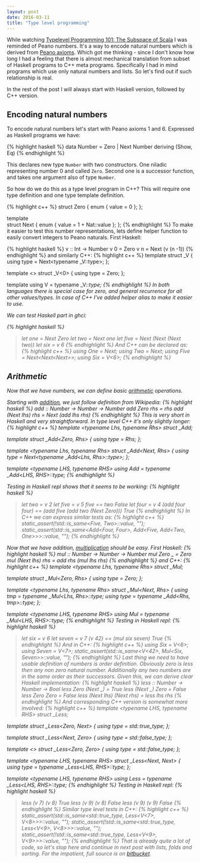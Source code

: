 ```yaml
---
layout: post
date: 2016-03-11
title: "Type level programming"
---
```


While watching [Typelevel Programming 101: The Subspace of Scala](https://youtu.be/_-J4YRI1rAw) I was reminded of Peano numbers. It's a way to encode natural numbers which is derived from [Peano axioms](https://en.wikipedia.org/wiki/Peano_axioms). Which got me thinking - since I don't know how long I had a feeling that there is almost mechanical translation from subset of Haskell programs to C++ meta programs. Specifically I had in mind programs which use only natural numbers and lists. So let's find out if such relationship is real.

In the rest of the post I will always start with Haskell version, followed by C++ version.
## Encoding natural numbers
To encode natural numbers let's start with Peano axioms 1 and 6.  Expressed as Haskell programs we have:

{% highlight haskell %}
data Number = 
    Zero | 
    Next Number
    deriving (Show, Eq)
{% endhighlight %}

This declares new type `Number` with two constructors. One niladic representing number 0 and called `Zero`. Second one is a successor function, and takes one argument also of type `Number`. 

So how do we do this as a type level program in C++? This will require one type definition and one type template definition.

{% highlight c++ %}
struct Zero { enum { value = 0 }; }; 

template <typename Nat>                                                         
struct Next { enum { value = 1 + Nat::value }; };
{% endhighlight %}
To make it easier to test this number representations, lets define helper function to easily convert integers to Peano naturals. First Haskell:

{% highlight haskell %}
v :: Int -> Number
v 0 = Zero
v n = Next (v (n -1))
{% endhighlight %}
and similarly C++:
{% highlight c++ %}
template <int i>
struct _V { using type = Next<typename _V<i-1>::type>; };

template <>
struct _V<0> { using type = Zero; };

template <int i>
using V = typename _V<i>::type;
{% endhighlight %}
In both languages there is special case for zero, and general recurrence for all other values/types. In case of C++ I've added helper alias to make it easier to use.

We can test Haskell part in ghci:

{% highlight haskell %}
> let one  = Next Zero
> let two  = Next one
> let five = Next (Next (Next two))
> let six  = v 6
{% endhighlight %}
And C++ can be declared as:
{% highlight c++ %}
using One  = Next<Zero>;
using Two  = Next<One>;
using Five = Next<Next<Next<Two>>>;
using Six  = V<6>;
{% endhighlight %}
## Arithmetic
Now that we have numbers, we can define basic [arithmetic](https://en.wikipedia.org/wiki/Peano_axioms#Arithmetic) operations.

Starting with [addition](https://en.wikipedia.org/wiki/Peano_axioms#Addition), we just follow definition from Wikipedia:
{% highlight haskell %}
add :: Number -> Number -> Number
add Zero       rhs = rhs
add (Next lhs) rhs = Next (add lhs rhs)
{% endhighlight %}
This is very short in Haskell and very straightforward. In type level C++ it's only slightly longer:
{% highlight c++ %}
template <typename Lhs, typename Rhs> struct _Add;

template <typename Rhs> struct _Add<Zero, Rhs>
{
        using type = Rhs;
};

template <typename Lhs, typename Rhs> struct _Add<Next<Lhs>, Rhs>
{
        using type = Next<typename _Add<Lhs, Rhs>::type>;
};

template <typename LHS, typename RHS> using Add = typename _Add<LHS, RHS>::type;
{% endhighlight %}

Testing in Haskell repl shows that it seems to be working:
{% highlight haskell %}
> let two = v 2
> let five = v 5
> five == two
False
> let four = v 4
> (add four four) == (add five (add two (Next Zero)))
True
{% endhighlight %}
In C++ we can express similar tests as:
{% highlight c++ %}
static_assert(!std::is_same<Five, Two>::value, "");
static_assert(std::is_same<Add<Four, Four>, Add<Five, Add<Two, One>>>::value, "");
{% endhighlight %}

Now that we have addition, [multiplication](https://en.wikipedia.org/wiki/Peano_axioms#Multiplication) should be easy. First Haskell:
{% highlight haskell %}
mul :: Number -> Number -> Number
mul Zero        _   = Zero
mul (Next lhs)  rhs = add rhs (mul lhs rhs)
{% endhighlight %}
and C++:
{% highlight c++ %}
template <typename Lhs, typename Rhs> struct _Mul;

template <typename Rhs> struct _Mul<Zero, Rhs>
{
        using type = Zero;
};

template <typename Lhs, typename Rhs> struct _Mul<Next<Lhs>, Rhs>
{
        using tmp  = typename _Mul<Lhs, Rhs>::type;
        using type = typename _Add<Rhs, tmp>::type;
};

template <typename LHS, typename RHS> using Mul = typename _Mul<LHS, RHS>::type;
{% endhighlight %}
Testing in Haskell repl:
{% highlight haskell %}
> let six = v 6
> let seven = v 7
> (v 42) == (mul six seven)
True
{% endhighlight %}
And in C++:
{% highlight c++ %}
using Six   = V<6>;
using Seven = V<7>;
static_assert(std::is_same<V<42>, Mul<Six, Seven>>::value, "");
{% endhighlight %}
Last thing we need to have usable definition of numbers is order definition. Obviously zero is less then any non zero natural number. Additionally any two numbers are in the same order as their successors. Given this, we can derive clear Haskell implementation:
{% highlight haskell %}
less :: Number -> Number -> Bool
less Zero       (Next _)   = True
less (Next _)   Zero       = False
less Zero       Zero       = False
less (Next lhs) (Next rhs) = less lhs rhs
{% endhighlight %}
And corresponding C++ version is somewhat more involved:
{% highlight c++ %}
template <typename LHS, typename RHS> struct _Less;

template <typename RHS> struct _Less<Zero, Next<RHS>>
{
        using type = std::true_type;
};

template <typename LHS> struct _Less<Next<LHS>, Zero> 
{
        using type = std::false_type;
};

template <> struct _Less<Zero, Zero> 
{
        using type = std::false_type;
};

template <typename LHS, typename RHS> struct _Less<Next<LHS>, Next<RHS>>
{
        using type = typename _Less<LHS, RHS>::type;
};

template <typename LHS, typename RHS> using Less = typename _Less<LHS, RHS>::type;
{% endhighlight %}
Testing in Haskell repl:
{% highlight haskell %}
> less (v 7) (v 8)
True
> less (v 9) (v 8)
False
> less (v 9) (v 9)
False
{% endhighlight %}
Similar type level tests in C++:
{% highlight c++ %}
static_assert(std::is_same<std::true_type, Less<V<7>, V<8>>>::value, "");
static_assert(!std::is_same<std::true_type, Less<V<9>, V<8>>>::value, "");
static_assert(!std::is_same<std::true_type, Less<V<9>, V<9>>>::value, "");
{% endhighlight %}
That is already quite a lot of code, so let's stop here and continue in next post with lists, folds and sorting. For the impatient, full source is on [bitbucket](https://bitbucket.org/tumdum/typelevel101/).

